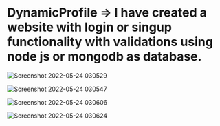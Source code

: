 # DynamicProfile => I have created a website with login or singup functionality with validations using node js or mongodb as database.
![Screenshot 2022-05-24 030529](https://user-images.githubusercontent.com/77235457/169909882-f9363f5e-c566-4aea-aaa2-d0a303a17bf2.png)

![Screenshot 2022-05-24 030547](https://user-images.githubusercontent.com/77235457/169909889-db4acbe5-b234-44eb-a5a3-2419d231662b.png)

![Screenshot 2022-05-24 030606](https://user-images.githubusercontent.com/77235457/169909903-989baebe-d25c-4a18-8d40-44af776ab65e.png)

![Screenshot 2022-05-24 030624](https://user-images.githubusercontent.com/77235457/169909945-9348fbbb-eb72-4062-b657-aaec6c433fef.png)
